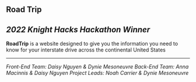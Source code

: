 Road Trip
---
*2022 Knight Hacks Hackathon Winner*
---
**RoadTrip** is a website designed to give you the information you need to know for your interstate drive across the continental United States

---

*Front-End Team: Daisy Nguyen & Dynie Mesoneuvre*
*Back-End Team: Anna Macinnis & Daisy Nguyen*
*Project Leads: Noah Carrier & Dynie Mesoneuvre*
